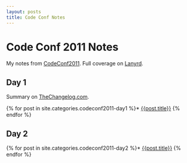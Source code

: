 ```yaml
---
layout: posts
title: Code Conf Notes
---
```


# Code Conf 2011 Notes

My notes from [CodeConf2011](http://codeconf.com/).  Full coverage on [Lanyrd](http://lanyrd.com/2011/codeconf/).

## Day 1

Summary on [TheChangelog.com](http://thechangelog.com/post/4481277637/codeconf-saturday-summary).

{% for post in site.categories.codeconf2011-day1 %}* [{{post.title}}]({{post.url}})
{% endfor %}

## Day 2

{% for post in site.categories.codeconf2011-day2 %}* [{{post.title}}]({{post.url}})
{% endfor %}